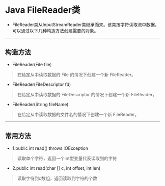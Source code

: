 # Java FileReader类

* FileReader类从InputStreamReader类继承而来。该类按字符读取流中数据。可以通过以下几种构造方法创建需要的对象。
***

## 构造方法

* FileReader(File file)
> 在给定从中读取数据的 File 的情况下创建一个新 FileReader。

* FileReader(FileDescriptor fd)
> 在给定从中读取数据的 FileDescriptor 的情况下创建一个新 FileReader。

* FileReader(String fileName) 
> 在给定从中读取数据的文件名的情况下创建一个新 FileReader。
***

## 常用方法

* 1.public int read() throws IOException
> 读取单个字符，返回一个int型变量代表读取到的字符
* 2.public int read(char [] c, int offset, int len)
> 读取字符到c数组，返回读取到字符的个数